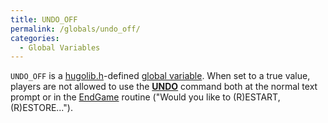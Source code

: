 ```yaml
---
title: UNDO_OFF
permalink: /globals/undo_off/
categories: 
  - Global Variables
---
```


`UNDO_OFF` is a [hugolib.h](/library/hugolib.h/)-defined 
[global variable](/basics/global/). When set to a true value, players are not
allowed to use the **[UNDO](/parsing/undo/)** command both at the
normal text prompt or in the [EndGame](/routines/endgame/) routine
("Would you like to (R)ESTART, (R)ESTORE...").
